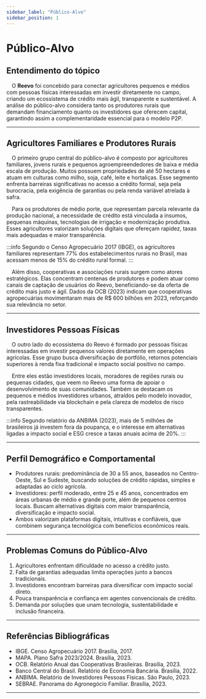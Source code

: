 ```yaml
---
sidebar_label: "Público-Alvo"
sidebar_position: 1
---
```


# Público-Alvo

## Entendimento do tópico

&emsp;O **Reevo** foi concebido para conectar agricultores pequenos e médios com pessoas físicas interessadas em investir diretamente no campo, criando um ecossistema de crédito mais ágil, transparente e sustentável. A análise do público-alvo considera tanto os produtores rurais que demandam financiamento quanto os investidores que oferecem capital, garantindo assim a complementaridade essencial para o modelo P2P.

---

## Agricultores Familiares e Produtores Rurais

&emsp;O primeiro grupo central do público-alvo é composto por agricultores familiares, jovens rurais e pequenos agroempreendedores de baixa e média escala de produção. Muitos possuem propriedades de até 50 hectares e atuam em culturas como milho, soja, café, leite e hortaliças. Esse segmento enfrenta barreiras significativas no acesso a crédito formal, seja pela burocracia, pela exigência de garantias ou pela renda variável atrelada à safra.  

&emsp;Para os produtores de médio porte, que representam parcela relevante da produção nacional, a necessidade de crédito está vinculada a insumos, pequenas máquinas, tecnologias de irrigação e modernização produtiva. Esses agricultores valorizam soluções digitais que ofereçam rapidez, taxas mais adequadas e maior transparência.  

:::info
Segundo o Censo Agropecuário 2017 (IBGE), os agricultores familiares representam 77% dos estabelecimentos rurais no Brasil, mas acessam menos de 15% do crédito rural formal.
:::

&emsp;Além disso, cooperativas e associações rurais surgem como atores estratégicos. Elas concentram centenas de produtores e podem atuar como canais de captação de usuários do Reevo, beneficiando-se da oferta de crédito mais justo e ágil. Dados da OCB (2023) indicam que cooperativas agropecuárias movimentaram mais de R$ 600 bilhões em 2023, reforçando sua relevância no setor.

---

## Investidores Pessoas Físicas

&emsp;O outro lado do ecossistema do Reevo é formado por pessoas físicas interessadas em investir pequenos valores diretamente em operações agrícolas. Esse grupo busca diversificação de portfólio, retornos potenciais superiores à renda fixa tradicional e impacto social positivo no campo.  

&emsp;Entre eles estão investidores locais, moradores de regiões rurais ou pequenas cidades, que veem no Reevo uma forma de apoiar o desenvolvimento de suas comunidades. Também se destacam os pequenos e médios investidores urbanos, atraídos pelo modelo inovador, pela rastreabilidade via blockchain e pela clareza de modelos de risco transparentes.  

:::info
Segundo relatório da ANBIMA (2023), mais de 5 milhões de brasileiros já investem fora da poupança, e o interesse em alternativas ligadas a impacto social e ESG cresce a taxas anuais acima de 20%.
:::

---

## Perfil Demográfico e Comportamental

- Produtores rurais: predominância de 30 a 55 anos, baseados no Centro-Oeste, Sul e Sudeste, buscando soluções de crédito rápidas, simples e adaptadas ao ciclo agrícola.  
- Investidores: perfil moderado, entre 25 e 45 anos, concentrados em áreas urbanas de médio e grande porte, além de pequenos centros locais. Buscam alternativas digitais com maior transparência, diversificação e impacto social.  
- Ambos valorizam plataformas digitais, intuitivas e confiáveis, que combinem segurança tecnológica com benefícios econômicos reais.  

---

## Problemas Comuns do Público-Alvo

1. Agricultores enfrentam dificuldade no acesso a crédito justo.  
2. Falta de garantias adequadas limita operações junto a bancos tradicionais.  
3. Investidores encontram barreiras para diversificar com impacto social direto.  
4. Pouca transparência e confiança em agentes convencionais de crédito.  
5. Demanda por soluções que unam tecnologia, sustentabilidade e inclusão financeira.  

---

## Referências Bibliográficas

- IBGE. Censo Agropecuário 2017. Brasília, 2017.  
- MAPA. Plano Safra 2023/2024. Brasília, 2023.  
- OCB. Relatório Anual das Cooperativas Brasileiras. Brasília, 2023.  
- Banco Central do Brasil. Relatório de Economia Bancária. Brasília, 2022.  
- ANBIMA. Relatório de Investidores Pessoas Físicas. São Paulo, 2023.  
- SEBRAE. Panorama do Agronegócio Familiar. Brasília, 2023.  

---
